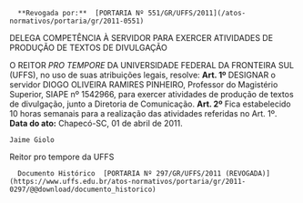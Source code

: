       **Revogada por:**  [PORTARIA Nº 551/GR/UFFS/2011](/atos-normativos/portaria/gr/2011-0551) 

   DELEGA COMPETÊNCIA À SERVIDOR PARA EXERCER ATIVIDADES DE PRODUÇÃO DE TEXTOS DE DIVULGAÇÃO  

 O REITOR *PRO TEMPORE*  DA UNIVERSIDADE FEDERAL DA FRONTEIRA SUL (UFFS), no uso de suas atribuições legais, resolve:   **Art. 1º**  DESIGNAR o servidor DIOGO OLIVEIRA RAMIRES PINHEIRO, Professor do Magistério Superior, SIAPE nº 1542966, para exercer atividades de produção de textos de divulgação, junto a Diretoria de Comunicação.   **Art. 2º**  Fica estabelecido 10 horas semanais para a realização das atividades referidas no Art. 1º.      **Data do ato:** Chapecó-SC, 01 de abril de 2011.   
 

    Jaime Giolo    
 Reitor pro tempore da UFFS 

      Documento Histórico  [PORTARIA Nº 297/GR/UFFS/2011 (REVOGADA)](https://www.uffs.edu.br/atos-normativos/portaria/gr/2011-0297/@@download/documento_historico)     
      